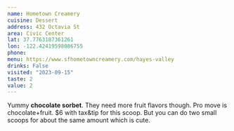 ```yaml
---
name: Hometown Creamery
cuisine: Dessert
address: 432 Octavia St
area: Civic Center
lat: 37.7763187361261
lon: -122.42419598086755
phone: 
menu: https://www.sfhometowncreamery.com/hayes-valley
drinks: False
visited: "2023-09-15"
taste: 2
value: 2
---
```


Yummy **chocolate sorbet**. They need more fruit flavors though. Pro move is chocolate+fruit. $6 with tax&tip for this scoop. But you can do two small scoops for about the same amount which is cute.
